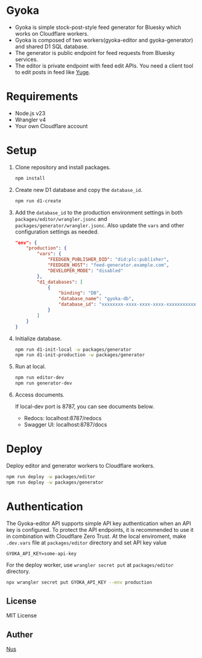 # Gyoka

- Gyoka is simple stock-post-style feed generator for Bluesky which works on Cloudflare workers.
- Gyoka is composed of two workers(gyoka-editor and gyoka-generator) and shared D1 SQL database.
- The generator is public endpoint for feed requests from Bluesky services.
- The editor is private endpoint with feed edit APIs. You need a client tool to edit posts in feed like [Yuge](https://github.com/nus25/yuge).

# Requirements
- Node.js v23
- Wrangler v4
- Your own Cloudflare account

# Setup
1. Clone repository and install packages.

    ```sh
    npm install
    ```

2. Create new D1 database and copy the `database_id`.

    ```sh
    npm run d1-create
    ```

3. Add the `database_id` to the production environment settings in both `packages/editor/wrangler.jsonc` and `packages/generator/wrangler.jsonc`. Also update the `vars` and other configuration settings as needed.

    ```json
    "env": {
		"production": {
			"vars": {
				"FEEDGEN_PUBLISHER_DID": "did:plc:publisher",
				"FEEDGEN_HOST": "feed-generator.example.com",
				"DEVELOPER_MODE": "disabled"
			},
			"d1_databases": [
				{
					"binding": "DB",
					"database_name": "gyoka-db",
					"database_id": "xxxxxxxx-xxxx-xxxx-xxxx-xxxxxxxxxxxx"
				}
			]
		}
    }
    ```

4. Initialize database.

    ```sh
    npm run d1-init-local -w packages/generator
    npm run d1-init-production -w packages/generator
    ```

5. Run at local.

    ```sh
    npm run editor-dev
    npm run generator-dev
    ```

6. Access documents.

    If local-dev port is 8787, you can see documents below.
    - Redocs: localhost:8787/redocs
    - Swagger UI: localhost:8787/docs

# Deploy
Deploy editor and generator workers to Cloudflare workers.

```sh
npm run deploy -w packages/editor
npm run deploy -w packages/generator
```
# Authentication
The Gyoka-editor API supports simple API key authentication when an API key is configured.
To protect the API endpoints, it is recommended to use it in combination with Cloudflare Zero Trust.
At the local enviroment, make `.dev.vars` file at `packages/editor` directory and set API key value

```plaintext:.dev.vars
GYOKA_API_KEY=some-api-key
```
For the deploy worker, use `wrangler secret put` at `packages/editor` directory.

```sh
npx wrangler secret put GYOKA_API_KEY --env production
```

## License

MIT License

## Auther

[Nus](https://bsky.app/profile/nus.bsky.social)